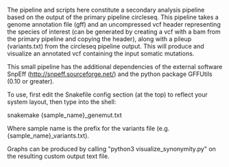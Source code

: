 The pipeline and scripts here constitute a secondary analysis pipeline based on the output of the primary pipeline circleseq. This pipeline takes a genome annotation file (gff) and an uncompressed vcf header representing the species of interest (can be generated by creating a vcf with a bam from the primary pipeline and copying the header), along with a pileup (variants.txt) from the circleseq pipeline output. This will produce and visualize an annotated vcf containing the input somatic mutations.

This small pipeline has the additional dependencies of the external software SnpEff (http://snpeff.sourceforge.net/) and the python package GFFUtils (0.10 or greater). 

To use, first edit the Snakefile config section (at the top) to reflect your system layout, then type into the shell:

snakemake {sample_name}_genemut.txt

Where sample name is the prefix for the variants file (e.g. {sample_name}_variants.txt). 

Graphs can be produced by calling "python3 visualize_synonymity.py" on the resulting custom output text file. 
